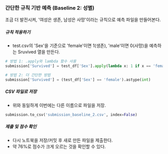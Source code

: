 ### 간단한 규칙 기반 예측 (Baseline 2: 성별)

조금 더 발전시켜, '여성은 생존, 남성은 사망'이라는 규칙으로 예측 파일을 만들어본다.
##### 규칙 적용하기
- test.csv의 'Sex'을 기준으로 'female'이면 1(생존), 'male'이면 0(사망)을 예측하는 Sruvived 열을 만든다.
```python
# 방법 1: .apply와 lambda 함수 사용
submission['Survived'] = test_df['Sex'].apply(lambda x: 1 if x == 'female' else 0)

# 방법 2: 더 간단한 방법
submission['Survived'] = (test_df['Sex'] == 'female').astype(int)
```

##### CSV 파일로 저장
- 위와 동일하게 이번에는 다른 이름으로 파일을 저장.
```python
submission.to_csv('submission_baseline_2.csv', index=False)
```

##### 제출 및 점수 확인
- 다시 노트북을 저장/커밋 후 새로 만든 파일을 제출한다.  
- 약 76%로 점수가 크게 오르는 것을 확인할 수 있다.
